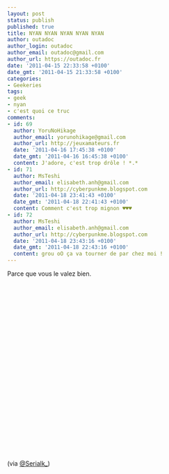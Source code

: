 ```yaml
---
layout: post
status: publish
published: true
title: NYAN NYAN NYAN NYAN NYAN
author: outadoc
author_login: outadoc
author_email: outadoc@gmail.com
author_url: https://outadoc.fr
date: '2011-04-15 22:33:58 +0100'
date_gmt: '2011-04-15 21:33:58 +0100'
categories:
- Geekeries
tags:
- geek
- nyan
- c'est quoi ce truc
comments:
- id: 69
  author: YoruNoHikage
  author_email: yorunohikage@gmail.com
  author_url: http://jeuxamateurs.fr
  date: '2011-04-16 17:45:38 +0100'
  date_gmt: '2011-04-16 16:45:38 +0100'
  content: J'adore, c'est trop drôle ! *.*
- id: 71
  author: MsTeshi
  author_email: elisabeth.anh@gmail.com
  author_url: http://cyberpunkme.blogspot.com
  date: '2011-04-18 23:41:43 +0100'
  date_gmt: '2011-04-18 22:41:43 +0100'
  content: Comment c'est trop mignon ♥♥♥
- id: 72
  author: MsTeshi
  author_email: elisabeth.anh@gmail.com
  author_url: http://cyberpunkme.blogspot.com
  date: '2011-04-18 23:43:16 +0100'
  date_gmt: '2011-04-18 22:43:16 +0100'
  content: grou oO ça va tourner de par chez moi !
---
```

Parce que vous le valez bien.

<object width="480" height="390"><param name="movie" value="http://www.youtube.com/v/QH2-TGUlwu4?fs=1&hl=fr_FR"></param><param name="allowFullScreen" value="true"></param><param name="allowscriptaccess" value="always"></param><embed src="http://www.youtube.com/v/QH2-TGUlwu4?fs=1&hl=fr_FR" type="application/x-shockwave-flash" allowscriptaccess="always" allowfullscreen="true" width="480" height="390"></embed></object>

(via [@Serialk_][1])

[1]: http://twitter.com/#!/Serialk_/status/59001756750839808

